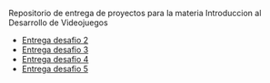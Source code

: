 Repositorio de entrega de proyectos para la materia Introduccion al Desarrollo de Videojuegos

- [Entrega desafio 2](/desafio2/disafio2.html)
- [Entrega desafio 3](/desafio3/entrega-3-bosetti-mauro.html)
- [Entrega desafio 4](/desafio4/entrega-4-bosetti-mauro.html)
- [Entrega desafio 5](/desafio5/entrega-5-bosetti-mauro.html)
